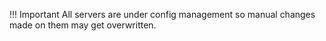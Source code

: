 
!!! Important
    All servers are under config management so manual changes made on them may get overwritten.